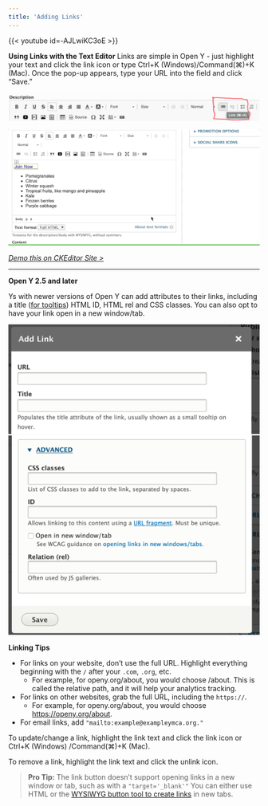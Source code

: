 ```yaml
---
title: 'Adding Links'
---
```


{{< youtube id=-AJLwiKC3oE >}}

**Using Links with the Text Editor**
Links are simple in Open Y - just highlight your text and click the link icon or type Ctrl+K (Windows)/Command(⌘)+K (Mac). Once the pop-up appears, type your URL into the field and click “Save.”


![blog-description_text-editor-links](../../../../../assets/img/23616117608ee734ee7496acf8f0ee1c958995f6.png "The link button in the CKEditor toolbar.")

![blog-description__text-editor-link-popup](../../../../../assets/img/6930bf01e47b767579dcde7536d2f3353947e310.gif)

*[Demo this on CKEditor Site >](https://ckeditor.com/ckeditor-4/demo/)*

<hr />

**Open Y 2.5 and later**

Ys with newer versions of Open Y can add attributes to their links, including a title ([for tooltips](https://en.wikipedia.org/wiki/Tooltip)) HTML ID, HTML rel and CSS classes. You can also opt to have your link open in a new window/tab.

![landing-page_text-editor-link-and-title-popup|690x300, 50%](../../../../../assets/img/780e5a6d9c2b4f7a0bff8606f40807800d9f28fe.png) ![landing-page_text-editor-link-attributes-popup|628x500, 50%](../../../../../assets/img/6bbc2313b7b75f269c895aba35df2b9595304375.png)

**Linking Tips**
* For links on your website, don’t use the full URL. Highlight everything beginning with the `/` after your `.com`, `.org`, etc.
  * For example, for openy.org/about, you would choose /about. This is called the relative path, and it will help your analytics tracking.
* For links on other websites, grab the full URL, including the `https://`.
  * For example, for openy.org/about, you would choose https://openy.org/about.
* For email links, add `"mailto:example@exampleymca.org."`

To update/change a link, highlight the link text and click the link icon or Ctrl+K (Windows) /Command(⌘)+K (Mac).

To remove a link, highlight the link text and click the unlink icon.

>**Pro Tip:** The link button doesn’t support opening links in a new window or tab, such as with a `"target='_blank'"` You can either use HTML or the [WYSIWYG button tool to create links](https://community.openymca.org/t/building-buttons-in-the-text-editor/646) in new tabs.
